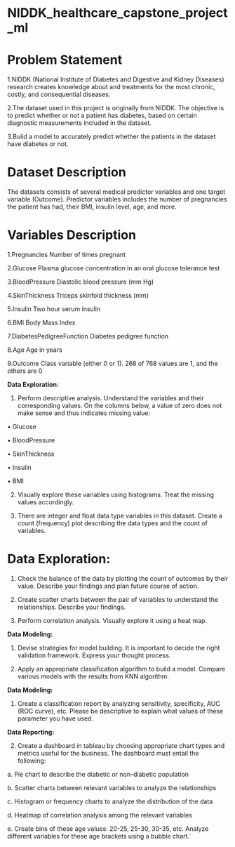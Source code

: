 # NIDDK_healthcare_capstone_project_ml

# Problem Statement

1.NIDDK (National Institute of Diabetes and Digestive and Kidney Diseases) research creates knowledge about and treatments for the most chronic, costly, and consequential diseases.

2.The dataset used in this project is originally from NIDDK. The objective is to predict whether or not a patient has diabetes, based on certain diagnostic measurements included in the dataset.

3.Build a model to accurately predict whether the patients in the dataset have diabetes or not.

# Dataset Description

The datasets consists of several medical predictor variables and one target variable (Outcome). Predictor variables includes the number of pregnancies the patient has had, their BMI, insulin level, age, and more.

# Variables	Description

1.Pregnancies	Number of times pregnant

2.Glucose	Plasma glucose concentration in an oral glucose tolerance test

3.BloodPressure	Diastolic blood pressure (mm Hg)

4.SkinThickness	Triceps skinfold thickness (mm)

5.Insulin	Two hour serum insulin

6.BMI	Body Mass Index

7.DiabetesPedigreeFunction	Diabetes pedigree function

8.Age	Age in years

9.Outcome	Class variable (either 0 or 1). 268 of 768 values are 1, and the others are 0

**Data Exploration:**

1. Perform descriptive analysis. Understand the variables and their corresponding values. On the columns below, a value of zero does not make sense and thus indicates missing value:

• Glucose

• BloodPressure

• SkinThickness

• Insulin

• BMI

2. Visually explore these variables using histograms. Treat the missing values accordingly.

3. There are integer and float data type variables in this dataset. Create a count (frequency) plot describing the data types and the count of variables. 

# Data Exploration:

1. Check the balance of the data by plotting the count of outcomes by their value. Describe your findings and plan future course of action.

2. Create scatter charts between the pair of variables to understand the relationships. Describe your findings.

3. Perform correlation analysis. Visually explore it using a heat map.


**Data Modeling:**

1. Devise strategies for model building. It is important to decide the right validation framework. Express your thought process.

2. Apply an appropriate classification algorithm to build a model. Compare various models with the results from KNN algorithm.


**Data Modeling:**

1. Create a classification report by analyzing sensitivity, specificity, AUC (ROC curve), etc. Please be descriptive to explain what values of these parameter you have used.

**Data Reporting:**

2. Create a dashboard in tableau by choosing appropriate chart types and metrics useful for the business. The dashboard must entail the following:

a. Pie chart to describe the diabetic or non-diabetic population

b. Scatter charts between relevant variables to analyze the relationships

c. Histogram or frequency charts to analyze the distribution of the data

d. Heatmap of correlation analysis among the relevant variables

e. Create bins of these age values: 20-25, 25-30, 30-35, etc. Analyze different variables for these age brackets using a bubble chart.`
